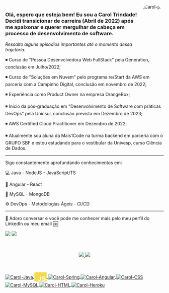 <div>
<img align="right" alt="Carol-pic" height="150" style="border-radius:50px;" src="https://cdn.discordapp.com/attachments/986924655212392478/986924792479375360/ReadyPlayerMe-Avatar.png">
</div>

### Olá, espero que esteja bem! Eu sou a Carol Trindade! Decidi transicionar de carreira (Abril de 2022) após me apaixonar e querer mergulhar de cabeça em processo de desenvolvimento de software. 

*Ressalto alguns episódios importantes até o momento dessa trajetória:* 

◾ Curso de "Pessoa Desenvolvedora Web FullStack" pela Generation, conclusão em Julho/2022;

◾ Curso de "Soluções em Nuvem" pelo programa re/Start da AWS em parceria com a Campinho Digital, conclusão em novembro de 2022;

◾ Experiência como Product Owner na empresa OrangeBox;

◾ Início da pós-graduação em "Desenvolvimento de Software com práticas DevOps" pela Unicsul, conclusão prevista em Dezembro de 2023;

◾ AWS Certified Cloud Practitioner em Dezembro de 2022;

◾ Atualmente sou aluna da Mais1Code na turma backend em parceria com o GRUPO SBF e estou estudando para o vestibular da Univesp, curso Ciência de Dados.
<hr>

Sigo constantemente aprofundando conhecimentos em:


💻 Java - NodeJS - JavaScript/TS

🎨 Angular - React

🎲 MySQL - MongoDB

⚙ DevOps - Metodologias Ágeis - CI/CD

<hr>


💭 Adoro conversar e você pode me conhecer mais pelo meu perfil do LinkedIn ou meu email 🆗

<div>
    <a href="https://www.linkedin.com/in/atrindadecarol/" target="_blank"><img src="https://img.shields.io/badge/-LinkedIn-%230077B5?style=for-the-badge&logo=linkedin&logoColor=white" target="_blank"></a> 
   <a href = "mailto:caroline.alvestrindade@hotmail.com"><img src="https://img.shields.io/badge/Microsoft_Outlook-0078D4?style=for-the-badge&logo=microsoft-outlook&logoColor=white" target="_blank"></a>
  
</div>

##

<br>

<div align="center">
  <a href="https://github.com/ATrinCarol">
  <img height="160em" src="https://github-readme-stats.vercel.app/api?username=ATrinCarol&show_icons=true&theme=dracula&include_all_commits=true&count_private=true"/>
  <img height="140em" src="https://github-readme-stats.vercel.app/api/top-langs/?username=ATrinCarol&layout=compact&langs_count=7&theme=dracula"/>
</div>
  
  ##
  
  <div style="display: inline_block"><br>
  <img align="center" alt="Carol-Java" height="30" width="40" src="https://cdn.jsdelivr.net/gh/devicons/devicon/icons/java/java-original-wordmark.svg">
  <img align="center" alt="Carol-JS" height="30" width="40" src="https://raw.githubusercontent.com/devicons/devicon/master/icons/javascript/javascript-plain.svg">
  <img align="center" alt="Carol-Spring" height="30" width="40" src="https://cdn.jsdelivr.net/gh/devicons/devicon/icons/spring/spring-plain-wordmark.svg">
  <img align="center" alt="Carol-Angular" height="30" width="40" src="https://cdn.jsdelivr.net/gh/devicons/devicon/icons/angularjs/angularjs-original.svg">
  <img align="center" alt="Carol-CSS" height="30" width="40" src="https://cdn.jsdelivr.net/gh/devicons/devicon/icons/css3/css3-original-wordmark.svg"">
  <img align="center" alt="Carol-MySQL" height="30" width="40" src="https://cdn.jsdelivr.net/gh/devicons/devicon/icons/mysql/mysql-plain-wordmark.svg">
  <img align="center" alt="Carol-HTML" height="30" width="40" src="https://cdn.jsdelivr.net/gh/devicons/devicon/icons/html5/html5-original-wordmark.svg">
  <img align="center" alt="Carol-Heroku" height="30" width="40" src="https://cdn.jsdelivr.net/gh/devicons/devicon/icons/heroku/heroku-plain-wordmark.svg">
  
  </div>
  
  
   
    
 
  
  

